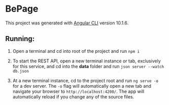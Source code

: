 # BePage

This project was generated with [Angular CLI](https://github.com/angular/angular-cli) version 10.1.6.

## Running:

1. Open a terminal and cd into root of the project and run `npm i`

2. To start the REST API, open a new terminal instance or tab, exclusively for this service, and cd into the **data** folder and run `json server --watch db.json`

3. At a new terminal instance, cd to the project root and run `ng serve -o` for a dev server. The `-o` flag will automatically open a new tab and navigate your browser to `http://localhost:4200/`. The app will automatically reload if you change any of the source files.
